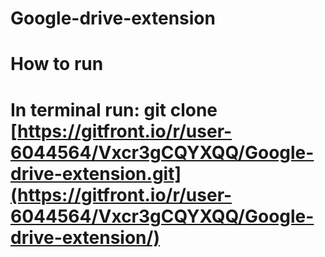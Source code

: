 # Google-drive-extension

<h1> How to run <h1>

In terminal run: git clone [https://gitfront.io/r/user-6044564/Vxcr3gCQYXQQ/Google-drive-extension.git](https://gitfront.io/r/user-6044564/Vxcr3gCQYXQQ/Google-drive-extension/)
